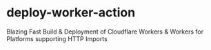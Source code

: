 # deploy-worker-action
Blazing Fast Build &amp; Deployment of Cloudflare Workers &amp; Workers for Platforms supporting HTTP Imports

